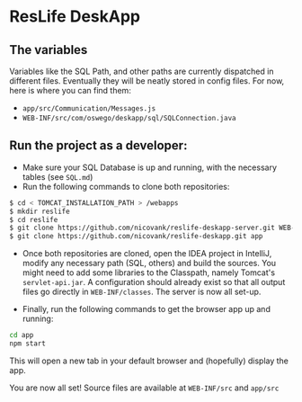 # ResLife DeskApp

## The variables

Variables like the SQL Path, and other paths are currently dispatched in different files.
Eventually they will be neatly stored in config files.
For now, here is where you can find them:

 - `app/src/Communication/Messages.js`
 - `WEB-INF/src/com/oswego/deskapp/sql/SQLConnection.java`

## Run the project as a developer:

 - Make sure your SQL Database is up and running, with the necessary tables (see `SQL.md`)
 - Run the following commands to clone both repositories:

```sh
$ cd < TOMCAT_INSTALLATION_PATH > /webapps
$ mkdir reslife
$ cd reslife
$ git clone https://github.com/nicovank/reslife-deskapp-server.git WEB-INF
$ git clone https://github.com/nicovank/reslife-deskapp.git app
```

 - Once both repositories are cloned, open the IDEA project in IntelliJ, 
 modify any necessary path (SQL, others) and build the sources.
 You might need to add some libraries to the Classpath, namely Tomcat's `servlet-api.jar`.
 A configuration should already exist so that all output files go directly in `WEB-INF/classes`.
 The server is now all set-up.

 - Finally, run the following commands to get the browser app up and running:

```sh
cd app
npm start
```

This will open a new tab in your default browser and (hopefully) display the app.

You are now all set! Source files are available at `WEB-INF/src` and `app/src`